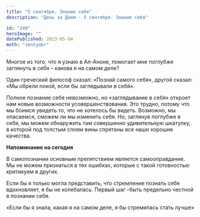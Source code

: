 ```yaml
---
title: "5 сентября. Знание себя"
description: "День за Днем - 5 сентября. Знание себя"

id: "249"
heroImage: ""
datePublished: 2023-05-04
moth: "sentyabr"
---
```


Многое из того, что я узнаю в Ал-Аноне, помогает мне поглубже заглянуть в себя
– какова я на самом деле?

Один греческий философ сказал: «Познай самого себя», другой сказал: «Мы обрели
покой, если бы заглядывали в себя».

Полное познание себя невозможно, но «заглядывание в себя» откроет нам новые
возможности усовершенствования. Это трудно, потому что мы боимся увидеть то,
что не хотелось бы видеть. Возможно, мы опасаемся, сможем ли мы изменить себя.
Но, заглянув поглубже в себя, мы можем обнаружить там совершенно удивительную
шкатулку, в которой под толстым слоем вины спрятаны все наши хорошие качества.

**Напоминание на сегодня**

В самопознании основным препятствием является самооправдание. Мы не можем
признаться в тех ошибках, которые с такой готовностью критикуем в других.

Если бы я только могла представить, что стремление познать себя вдохновляет, я
бы не колебалась. Первый шаг –быть предельно честной в познании себя.

«Если бы я знала, какая я на самом деле, я бы стремилась стать лучше»
